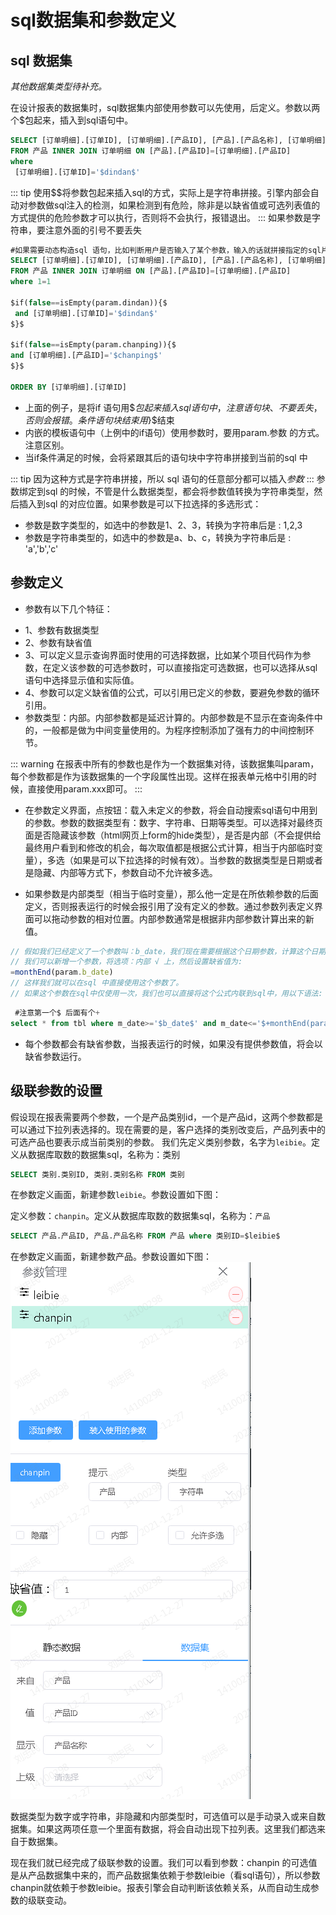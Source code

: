 # sql数据集和参数定义

## sql 数据集

*其他数据集类型待补充。*

在设计报表的数据集时，sql数据集内部使用参数可以先使用，后定义。参数以两个$包起来，插入到sql语句中。
~~~sql
SELECT [订单明细].[订单ID], [订单明细].[产品ID], [产品].[产品名称], [订单明细].[单价], [订单明细].[数量], [订单明细].[折扣], ([订单明细].[单价]*[数量]*(1-[折扣])/100)*100 AS 总价
FROM 产品 INNER JOIN 订单明细 ON [产品].[产品ID]=[订单明细].[产品ID]
where  
 [订单明细].[订单ID]='$dindan$'
~~~
::: tip
使用$$将参数包起来插入sql的方式，实际上是字符串拼接。引擎内部会自动对参数做sql注入的检测，如果检测到有危险，除非是以缺省值或可选列表值的方式提供的危险参数才可以执行，否则将不会执行，报错退出。
:::
如果参数是字符串，要注意外面的引号不要丢失


~~~sql
#如果需要动态构造sql 语句，比如判断用户是否输入了某个参数，输入的话就拼接指定的sql片段
SELECT [订单明细].[订单ID], [订单明细].[产品ID], [产品].[产品名称], [订单明细].[单价], [订单明细].[数量], [订单明细].[折扣], ([订单明细].[单价]*[数量]*(1-[折扣])/100)*100 AS 总价
FROM 产品 INNER JOIN 订单明细 ON [产品].[产品ID]=[订单明细].[产品ID]
where 1=1

$if(false==isEmpty(param.dindan)){$
 and [订单明细].[订单ID]='$dindan$'
$}$

$if(false==isEmpty(param.chanping)){$
and [订单明细].[产品ID]='$chanping$'
$}$

ORDER BY [订单明细].[订单ID]
~~~

- 上面的例子，是将if 语句用$$包起来插入sql语句中，注意 语句块{、 }不要丢失，否则会报错。条件语句块结束用$}$结束
- 内嵌的模板语句中（上例中的if语句）使用参数时，要用param.参数 的方式。注意区别。
- 当if条件满足的时候，会将紧跟其后的语句块中字符串拼接到当前的sql 中

::: tip
因为这种方式是字符串拼接，所以 sql 语句的任意部分都可以插入$参数$
:::
参数绑定到sql 的时候，不管是什么数据类型，都会将参数值转换为字符串类型，然后插入到sql 的对应位置。如果参数是可以下拉选择的多选形式：
+ 参数是数字类型的，如选中的参数是1、2、3，转换为字符串后是 :   1,2,3  
+ 参数是字符串类型的，如选中的参数是a、b、c，转换为字符串后是 :   'a','b','c'

## 参数定义

+ 参数有以下几个特征：
- 1、参数有数据类型
- 2、参数有缺省值
- 3、可以定义显示查询界面时使用的可选择数据，比如某个项目代码作为参数，在定义该参数的可选参数时，可以直接指定可选数据，也可以选择从sql语句中选择显示值和实际值。
- 4、参数可以定义缺省值的公式，可以引用已定义的参数，要避免参数的循环引用。
- 参数类型：内部。内部参数都是延迟计算的。内部参数是不显示在查询条件中的，一般都是做为中间变量使用的。为程序控制添加了强有力的中间控制环节。

::: warning
在报表中所有的参数也是作为一个数据集对待，该数据集叫param，每个参数都是作为该数据集的一个字段属性出现。这样在报表单元格中引用的时候，直接使用param.xxx即可。
:::

+ 在参数定义界面，点按钮：载入未定义的参数，将会自动搜索sql语句中用到的参数。参数的数据类型有：数字、字符串、日期等类型。可以选择对最终页面是否隐藏该参数（html网页上form的hide类型），是否是内部（不会提供给最终用户看到和修改的机会，每次取值都是根据公式计算，相当于内部临时变量），多选（如果是可以下拉选择的时候有效）。当参数的数据类型是日期或者是隐藏、内部等方式下，参数自动不允许被多选。
 
+ 如果参数是内部类型（相当于临时变量），那么他一定是在所依赖参数的后面定义，否则报表运行的时候会报引用了没有定义的参数。通过参数列表定义界面可以拖动参数的相对位置。内部参数通常是根据非内部参数计算出来的新值。
~~~js
// 假如我们已经定义了一个参数叫：b_date，我们现在需要根据这个日期参数，计算这个日期所在月的最后一天
// 我们可以新增一个参数，将选项：内部 √ 上，然后设置缺省值为:
=monthEnd(param.b_date)
// 这样我们就可以在sql 中直接使用这个参数了。
// 如果这个参数在sql中仅使用一次，我们也可以直接将这个公式内联到sql中，用以下语法:   
~~~
 
~~~sql
 #注意第一个$ 后面有个+
select * from tbl where m_date>='$b_date$' and m_date<='$+monthEnd(param.b_date)$'
~~~

+ 每个参数都会有缺省参数，当报表运行的时候，如果没有提供参数值，将会以缺省参数运行。
  
## 级联参数的设置

假设现在报表需要两个参数，一个是产品类别id，一个是产品id，这两个参数都是可以通过下拉列表选择的。现在需要的是，客户选择的类别改变后，产品列表中的可选产品也要表示成当前类别的参数。
我们先定义类别参数，名字为`leibie`。定义从数据库取数的数据集sql，名称为：类别
```sql
SELECT 类别.类别ID, 类别.类别名称 FROM 类别
```
在参数定义画面，新建参数`leibie`。参数设置如下图：
 
定义参数：`chanpin`。定义从数据库取数的数据集sql，名称为：`产品`
```sql
SELECT 产品.产品ID, 产品.产品名称 FROM 产品 where 类别ID=$leibie$
```        
在参数定义画面，新建参数产品。参数设置如下图： 
![demo](/img/param_mutil.png)

数据类型为数字或字符串，非隐藏和内部类型时，可选值可以是手动录入或来自数据集。如果这两项任意一个里面有数据，将会自动出现下拉列表。这里我们都选来自于数据集。

现在我们就已经完成了级联参数的设置。我们可以看到参数：chanpin 的可选值是从产品数据集中来的，而产品数据集依赖于参数leibie（看sql语句），所以参数chanpin就依赖于参数leibie。报表引擎会自动判断该依赖关系，从而自动生成参数的级联变动。
